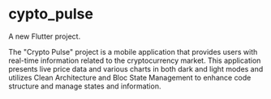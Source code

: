 # cypto_pulse

A new Flutter project.

The "Crypto Pulse" project is a mobile application that provides users with real-time information related to the cryptocurrency market. This application presents live price data and various charts in both dark and light modes and utilizes Clean Architecture and Bloc State Management to enhance code structure and manage states and information.
